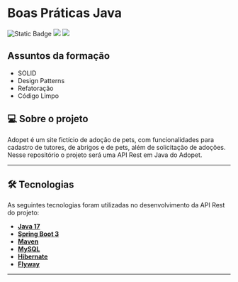 # Boas Práticas Java
<img alt="Static Badge" src="https://img.shields.io/badge/Angular-Formação Concluída-darkgreen">
<img src="https://img.shields.io/badge/spring-%236DB33F.svg?style=for-the-badge&logo=spring&logoColor=white"/> 
<img src="https://img.shields.io/badge/java-%23ED8B00.svg?style=for-the-badge&logo=openjdk&logoColor=white"/>

## Assuntos da formação
- SOLID
-  Design Patterns
-  Refatoração
-  Código Limpo

## 💻 Sobre o projeto

Adopet é um site fictício de adoção de pets, com funcionalidades para cadastro de tutores, de abrigos e de pets, além de solicitação de adoções. Nesse repositório o projeto será uma API Rest em Java do Adopet.

---
## 🛠 Tecnologias

As seguintes tecnologias foram utilizadas no desenvolvimento da API Rest do projeto:

- **[Java 17](https://www.oracle.com/java)**
- **[Spring Boot 3](https://spring.io/projects/spring-boot)**
- **[Maven](https://maven.apache.org)**
- **[MySQL](https://www.mysql.com)**
- **[Hibernate](https://hibernate.org)**
- **[Flyway](https://flywaydb.org)**

---

